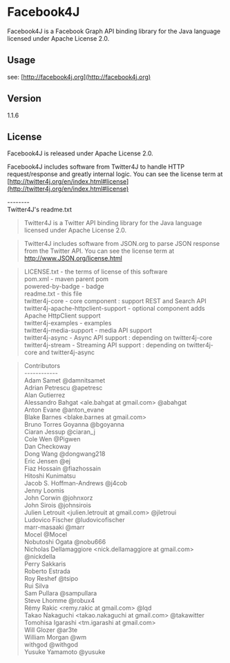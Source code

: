 # Facebook4J
Facebook4J is a Facebook Graph API binding library for the Java language licensed under Apache License 2.0.

## Usage
see: [http://facebook4j.org](http://facebook4j.org)

## Version
1.1.6

## License
Facebook4J is released under Apache License 2.0.

Facebook4J includes software from Twitter4J to handle HTTP request/response and greatly internal logic. You can see the license term at [http://twitter4j.org/en/index.html#license](http://twitter4j.org/en/index.html#license)

\--------  
Twitter4J's readme.txt

> Twitter4J is a Twitter API binding library for the Java language licensed under Apache License 2.0.

> Twitter4J includes software from JSON.org to parse JSON response from the Twitter API. You can see the license term at http://www.JSON.org/license.html

> LICENSE.txt - the terms of license of this software  
pom.xml - maven parent pom  
powered-by-badge - badge  
readme.txt - this file  
twitter4j-core - core component : support REST and Search API  
twitter4j-apache-httpclient-support - optional component adds Apache HttpClient support  
twitter4j-examples - examples  
twitter4j-media-support - media API support  
twitter4j-async - Async API support : depending on twitter4j-core  
twitter4j-stream - Streaming API support : depending on twitter4j-core and twitter4j-async  

> Contributors  
> \------------  
Adam Samet <asamet at twitter.com> @damnitsamet  
Adrian Petrescu <apetresc at gmail.com> @apetresc  
Alan Gutierrez <alan at blogometer.com>  
Alessandro Bahgat <ale.bahgat at gmail.com> @abahgat  
Anton Evane <antonevane at gmail.com> @anton_evane  
Blake Barnes <blake.barnes at gmail.com>  
Bruno Torres Goyanna <bgoyanna at gmail.com> @bgoyanna  
Ciaran Jessup <ciaranj at gmail.com> @ciaran_j  
Cole Wen <wennnnke at gmail.com> @Pigwen  
Dan Checkoway <dcheckoway at gmail.com>  
Dong Wang <dong at twitter.com> @dongwang218  
Eric Jensen <ej at twitter.com> @ej  
Fiaz Hossain <fiaz at twitter.com> @fiazhossain  
Hitoshi Kunimatsu <hkhumanoid at gmail.com>  
Jacob S. Hoffman-Andrews <jsha at twitter.com> @j4cob  
Jenny Loomis <jenny at rockmelt.com>  
John Corwin <jcorwin at twitter.com> @johnxorz  
John Sirois <jsirois at twitter.com> @johnsirois  
Julien Letrouit <julien.letrouit at gmail.com> @jletroui  
Ludovico Fischer @ludovicofischer  
marr-masaaki <marr fiveflavors at gmail.com> @marr  
Mocel <docel77 at gmail.com> @Mocel  
Nobutoshi Ogata <n-ogata at cnt.biglobe.co.jp> @nobu666  
Nicholas Dellamaggiore <nick.dellamaggiore at gmail.com> @nickdella  
Perry Sakkaris <psakkaris at gmail.com>  
Roberto Estrada <robestradac at gmail.com>  
Roy Reshef <royreshef at gmail.com> @tsipo  
Rui Silva  
Sam Pullara <sam at sampullara.com> @sampullara  
Steve Lhomme <slhomme at matroska.org> @robux4  
Rémy Rakic <remy.rakic at gmail.com> @lqd  
Takao Nakaguchi <takao.nakaguchi at gmail.com> @takawitter  
Tomohisa Igarashi <tm.igarashi at gmail.com>  
Will Glozer <will at glozer.net> @ar3te  
William Morgan <william at twitter.com> @wm  
withgod <noname at withgod.jp> @withgod  
Yusuke Yamamoto <yusuke at mac.com> @yusuke
